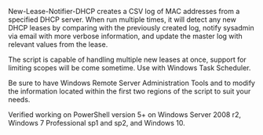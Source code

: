 New-Lease-Notifier-DHCP
creates a CSV log of MAC addresses from a specified DHCP server. When run multiple times, it will detect any new DHCP leases by comparing with the previously created log, notify sysadmin via email with more verbose information, and update the master log with relevant values from the lease. 

The script is capable of handling multiple new leases at once, support for limiting scopes will be come sometime. Use with Windows Task Scheduler. 

Be sure to have Windows Remote Server Administration Tools and to modify the information located within the first two regions of the script to suit your needs.

Verified working on PowerShell version 5+ on Windows Server 2008 r2, Windows 7 Professional sp1 and sp2, and Windows 10. 
